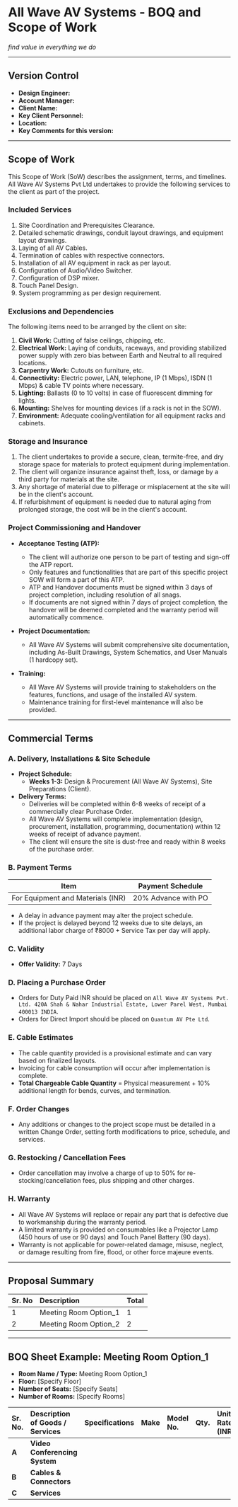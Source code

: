 # All Wave AV Systems - BOQ and Scope of Work

*find value in everything we do*

---

## Version Control

- **Design Engineer:**
- **Account Manager:**
- **Client Name:**
- **Key Client Personnel:**
- **Location:**
- **Key Comments for this version:**

---

## Scope of Work

This Scope of Work (SoW) describes the assignment, terms, and timelines. All Wave AV Systems Pvt Ltd undertakes to provide the following services to the client as part of the project.

### Included Services

1.  Site Coordination and Prerequisites Clearance.
2.  Detailed schematic drawings, conduit layout drawings, and equipment layout drawings.
3.  Laying of all AV Cables.
4.  Termination of cables with respective connectors.
5.  Installation of all AV equipment in rack as per layout.
6.  Configuration of Audio/Video Switcher.
7.  Configuration of DSP mixer.
8.  Touch Panel Design.
9.  System programming as per design requirement.

### Exclusions and Dependencies

The following items need to be arranged by the client on site:

1.  **Civil Work:** Cutting of false ceilings, chipping, etc.
2.  **Electrical Work:** Laying of conduits, raceways, and providing stabilized power supply with zero bias between Earth and Neutral to all required locations.
3.  **Carpentry Work:** Cutouts on furniture, etc.
4.  **Connectivity:** Electric power, LAN, telephone, IP (1 Mbps), ISDN (1 Mbps) & cable TV points where necessary.
5.  **Lighting:** Ballasts (0 to 10 volts) in case of fluorescent dimming for lights.
6.  **Mounting:** Shelves for mounting devices (if a rack is not in the SOW).
7.  **Environment:** Adequate cooling/ventilation for all equipment racks and cabinets.

### Storage and Insurance

1.  The client undertakes to provide a secure, clean, termite-free, and dry storage space for materials to protect equipment during implementation.
2.  The client will organize insurance against theft, loss, or damage by a third party for materials at the site.
3.  Any shortage of material due to pilferage or misplacement at the site will be in the client's account.
4.  If refurbishment of equipment is needed due to natural aging from prolonged storage, the cost will be in the client's account.

### Project Commissioning and Handover

- **Acceptance Testing (ATP):**
    - The client will authorize one person to be part of testing and sign-off the ATP report.
    - Only features and functionalities that are part of this specific project SOW will form a part of this ATP.
    - ATP and Handover documents must be signed within 3 days of project completion, including resolution of all snags.
    - If documents are not signed within 7 days of project completion, the handover will be deemed completed and the warranty period will automatically commence.

- **Project Documentation:**
    - All Wave AV Systems will submit comprehensive site documentation, including As-Built Drawings, System Schematics, and User Manuals (1 hardcopy set).

- **Training:**
    - All Wave AV Systems will provide training to stakeholders on the features, functions, and usage of the installed AV system.
    - Maintenance training for first-level maintenance will also be provided.

---

## Commercial Terms

### A. Delivery, Installations & Site Schedule

- **Project Schedule:**
    - **Weeks 1-3:** Design & Procurement (All Wave AV Systems), Site Preparations (Client).
- **Delivery Terms:**
    - Deliveries will be completed within 6-8 weeks of receipt of a commercially clear Purchase Order.
    - All Wave AV Systems will complete implementation (design, procurement, installation, programming, documentation) within 12 weeks of receipt of advance payment.
    - The client will ensure the site is dust-free and ready within 8 weeks of the purchase order.

### B. Payment Terms

| Item                              | Payment Schedule      |
| --------------------------------- | --------------------- |
| For Equipment and Materials (INR) | 20% Advance with PO   |

- A delay in advance payment may alter the project schedule.
- If the project is delayed beyond 12 weeks due to site delays, an additional labor charge of ₹8000 + Service Tax per day will apply.

### C. Validity

- **Offer Validity:** 7 Days

### D. Placing a Purchase Order

- Orders for Duty Paid INR should be placed on `All Wave AV Systems Pvt. Ltd. 420A Shah & Nahar Industrial Estate, Lower Parel West, Mumbai 400013 INDIA`.
- Orders for Direct Import should be placed on `Quantum AV Pte Ltd`.

### E. Cable Estimates

- The cable quantity provided is a provisional estimate and can vary based on finalized layouts.
- Invoicing for cable consumption will occur after implementation is complete.
- **Total Chargeable Cable Quantity** = Physical measurement + 10% additional length for bends, curves, and termination.

### F. Order Changes

- Any additions or changes to the project scope must be detailed in a written Change Order, setting forth modifications to price, schedule, and services.

### G. Restocking / Cancellation Fees

- Order cancellation may involve a charge of up to 50% for re-stocking/cancellation fees, plus shipping and other charges.

### H. Warranty

- All Wave AV Systems will replace or repair any part that is defective due to workmanship during the warranty period.
- A limited warranty is provided on consumables like a Projector Lamp (450 hours of use or 90 days) and Touch Panel Battery (90 days).
- Warranty is not applicable for power-related damage, misuse, neglect, or damage resulting from fire, flood, or other force majeure events.

---

## Proposal Summary

| Sr. No | Description           | Total |
| :----- | :-------------------- | :---- |
| 1      | Meeting Room Option_1 | 1     |
| 2      | Meeting Room Option_2 | 2     |

---

## BOQ Sheet Example: Meeting Room Option_1

- **Room Name / Type:** Meeting Room Option_1
- **Floor:** [Specify Floor]
- **Number of Seats:** [Specify Seats]
- **Number of Rooms:** [Specify Rooms]

| Sr. No. | Description of Goods / Services | Specifications | Make | Model No. | Qty. | Unit Rate (INR) | Total | SGST Rate | SGST Amt | CGST Rate | CGST Amt | Total (TAX) | Remarks |
| :--- | :--- | :--- | :--- | :--- | :--- | :--- | :--- | :--- | :--- | :--- | :--- | :--- | :--- |
| **A** | **Video Conferencing System** | | | | | | | | | | | | |
| **B** | **Cables & Connectors** | | | | | | | | | | | | |
| **C** | **Services** | | | | | | | | | | | | |
